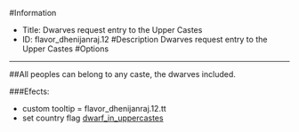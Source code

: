 #Information
 - Title: Dwarves request entry to the Upper Castes
 - ID: flavor_dhenijanraj.12
#Description
Dwarves request entry to the Upper Castes
#Options

___
##All peoples can belong to any caste, the dwarves included.

###Efects:<ul><li>custom tooltip = flavor_dhenijanraj.12.tt</li><li>set country flag [dwarf_in_uppercastes](../flags/dwarf_in_uppercastes.md)</li></ul>
